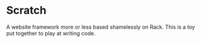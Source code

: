 # Scratch

A website framework more or less based shamelessly on Rack. This is a toy 
put together to play at writing code.
